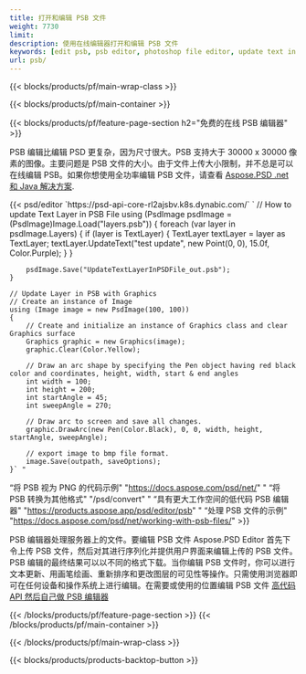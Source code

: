 ```yaml
---
title: 打开和编辑 PSB 文件
weight: 7730
limit: 
description: 使用在线编辑器打开和编辑 PSB 文件
keywords: [edit psb, psb editor, photoshop file editor, update text in psb, update psb, open psb, update text in psb]
url: psb/
---
```


{{< blocks/products/pf/main-wrap-class >}}

{{< blocks/products/pf/main-container >}}

{{< blocks/products/pf/feature-page-section h2="免费的在线 PSB 编辑器" >}}
<p>PSB 编辑比编辑 PSD 更复杂，因为尺寸很大。PSB 支持大于 30000 x 30000 像素的图像。主要问题是 PSB 文件的大小。由于文件上传大小限制，并不总是可以在线编辑 PSB。如果你想使用全功率编辑 PSB 文件，请查看 <a href="/psd/{{< lang-code >}}">Aspose.PSD .net 和 Java 解决方案</a>. </p>
{{< psd/editor `https://psd-api-core-rl2ajsbv.k8s.dynabic.com/` 
`	// How to update Text Layer in PSB File
	using (PsdImage psdImage = (PsdImage)Image.Load("layers.psb"))
  	{
		foreach (var layer in psdImage.Layers)
		{
			if (layer is TextLayer)
			{
				TextLayer textLayer = layer as TextLayer;
				textLayer.UpdateText("test update", new Point(0, 0), 15.0f, Color.Purple);
			}
		}

		psdImage.Save("UpdateTextLayerInPSDFile_out.psb");
	}
	
	// Update Layer in PSB with Graphics
	// Create an instance of Image
	using (Image image = new PsdImage(100, 100))
	{
		// Create and initialize an instance of Graphics class and clear Graphics surface
		Graphics graphic = new Graphics(image);
		graphic.Clear(Color.Yellow);

		// Draw an arc shape by specifying the Pen object having red black color and coordinates, height, width, start & end angles                 
		int width = 100;
		int height = 200;
		int startAngle = 45;
		int sweepAngle = 270;

		// Draw arc to screen and save all changes.
		graphic.DrawArc(new Pen(Color.Black), 0, 0, width, height, startAngle, sweepAngle);

		// export image to bmp file format.
		image.Save(outpath, saveOptions);
	}` "
“将 PSB 视为 PNG 的代码示例"  "https://docs.aspose.com/psd/net/" "
“将 PSB 转换为其他格式"  "/psd/convert" "
“具有更大工作空间的低代码 PSB 编辑器" "https://products.aspose.app/psd/editor/psb" "
“处理 PSB 文件的示例" "https://docs.aspose.com/psd/net/working-with-psb-files/" >}}
<p>PSB 编辑器处理服务器上的文件。要编辑 PSB 文件 Aspose.PSD Editor 首先下令上传 PSB 文件，然后对其进行序列化并提供用户界面来编辑上传的 PSB 文件。PSB 编辑的最终结果可以以不同的格式下载。当你编辑 PSB 文件时，你可以进行文本更新、用画笔绘画、重新排序和更改图层的可见性等操作。只需使用浏览器即可在任何设备和操作系统上进行编辑。在需要或使用的位置编辑 PSB 文件 <a href="https://docs.aspose.com/psd/net/working-with-psb-files/">高代码 API 然后自己做 PSB 编辑器</a></p>

{{< /blocks/products/pf/feature-page-section >}}
{{< /blocks/products/pf/main-container >}}


{{< /blocks/products/pf/main-wrap-class >}}

{{< blocks/products/products-backtop-button >}}
